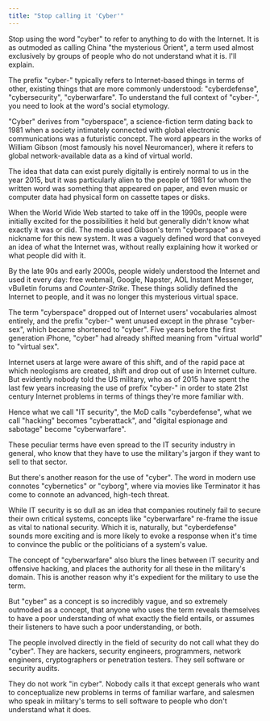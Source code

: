 ```yaml
---
title: "Stop calling it 'Cyber'"
---
```


Stop using the word "cyber" to refer to anything to do with the Internet. It is
as outmoded as calling China "the mysterious Orient", a term used almost
exclusively by groups of people who do not understand what it is. I'll explain.

The prefix "cyber-" typically refers to Internet-based things in terms of other,
existing things that are more commonly understood: "cyberdefense",
"cybersecurity", "cyberwarfare". To understand the full context of "cyber-", you
need to look at the word's social etymology.

"Cyber" derives from "cyberspace", a science-fiction term dating back to 1981
when a society intimately connected with global electronic communications was a
futuristic concept. The word appears in the works of William Gibson (most
famously his novel Neuromancer), where it refers to global network-available
data as a kind of virtual world.

The idea that data can exist purely digitally is entirely normal to us in the
year 2015, but it was particularly alien to the people of 1981 for whom the
written word was something that appeared on paper, and even music or computer
data had physical form on cassette tapes or disks.

When the World Wide Web started to take off in the 1990s, people were initially
excited for the possibilities it held but generally didn't know what exactly it
was or did. The media used Gibson's term "cyberspace" as a nickname for this new
system. It was a vaguely defined word that conveyed an idea of what the Internet
was, without really explaining how it worked or what people did with it.

By the late 90s and early 2000s, people widely understood the Internet and used
it every day: free webmail, Google, Napster, AOL Instant Messenger, vBulletin
forums and _Counter-Strike_. These things solidly defined the Internet to
people, and it was no longer this mysterious virtual space.

The term "cyberspace" dropped out of Internet users' vocabularies almost
entirely, and the prefix "cyber-" went unused except in the phrase "cyber-sex",
which became shortened to "cyber". Five years before the first generation
iPhone, "cyber" had already shifted meaning from "virtual world" to "virtual
sex".

Internet users at large were aware of this shift, and of the rapid pace at which
neologisms are created, shift and drop out of use in Internet culture. But
evidently nobody told the US military, who as of 2015 have spent the last few
years increasing the use of prefix "cyber-" in order to state 21st century
Internet problems in terms of things they're more familiar with.

Hence what we call "IT security", the MoD calls "cyberdefense", what we call
"hacking" becomes "cyberattack", and "digital espionage and sabotage" become
"cyberwarfare".

These peculiar terms have even spread to the IT security industry in general,
who know that they have to use the military's jargon if they want to sell to
that sector.

But there's another reason for the use of "cyber". The word in modern use
connotes "cybernetics" or "cyborg", where via movies like Terminator it has come
to connote an advanced, high-tech threat.

While IT security is so dull as an idea that companies routinely fail to secure
their own critical systems, concepts like "cyberwarfare" re-frame the issue as
vital to national security. Which it is, naturally, but "cyberdefense" sounds
more exciting and is more likely to evoke a response when it's time to convince
the public or the politicians of a system's value.

The concept of "cyberwarfare" also blurs the lines between IT security and
offensive hacking, and places the authority for all these in the military's
domain. This is another reason why it's expedient for the military to use the
term.

But "cyber" as a concept is so incredibly vague, and so extremely outmoded as a
concept, that anyone who uses the term reveals themselves to have a poor
understanding of what exactly the field entails, or assumes their listeners to
have such a poor understanding, or both.

The people involved directly in the field of security do not call what they do
"cyber". They are hackers, security engineers, programmers, network engineers,
cryptographers or penetration testers. They sell software or security audits.

They do not work "in cyber". Nobody calls it that except generals who want to
conceptualize new problems in terms of familiar warfare, and salesmen who speak
in military's terms to sell software to people who don't understand what it
does.
